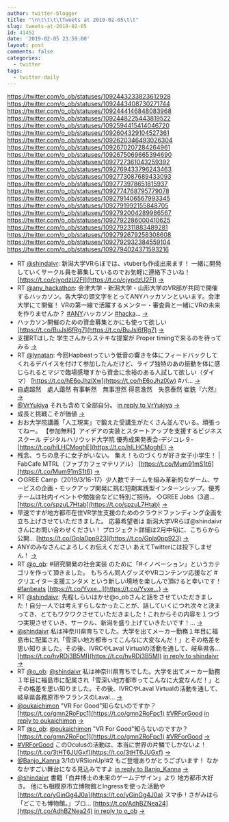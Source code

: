 ```yaml
---
author: twitter-blogger
title: "\n\t\t\t\tTweets at 2019-02-05\t\t"
slug: tweets-at-2019-02-05
id: 41452
date: '2019-02-05 23:59:00'
layout: post
comments: false
categories:
  - twitter
tags:
  - twitter-daily
---
```


https://twitter.com/o_ob/statuses/1092443233823612928 https://twitter.com/o_ob/statuses/1092443408730271744 https://twitter.com/o_ob/statuses/1092444146848083968 https://twitter.com/o_ob/statuses/1092448225443819522 https://twitter.com/o_ob/statuses/1092594415414046720 https://twitter.com/o_ob/statuses/1092604329104527361 https://twitter.com/o_ob/statuses/1092620346493026304 https://twitter.com/o_ob/statuses/1092670207284264961 https://twitter.com/o_ob/statuses/1092675069665394690 https://twitter.com/o_ob/statuses/1092727361043259392 https://twitter.com/o_ob/statuses/1092769433796243463 https://twitter.com/o_ob/statuses/1092773087689433093 https://twitter.com/o_ob/statuses/1092773978651815937 https://twitter.com/o_ob/statuses/1092774768795779078 https://twitter.com/o_ob/statuses/1092791406567993345 https://twitter.com/o_ob/statuses/1092791992155848705 https://twitter.com/o_ob/statuses/1092792004289986567 https://twitter.com/o_ob/statuses/1092792286000410625 https://twitter.com/o_ob/statuses/1092792311883489281 https://twitter.com/o_ob/statuses/1092792679258308608 https://twitter.com/o_ob/statuses/1092792932384559104 https://twitter.com/o_ob/statuses/1092794024371593216  

*   RT [@shindaivr](https://twitter.com/shindaivr): 新潟大学VRらぼでは、vtuberも作成出来ます！ 一緒に開発していくサークル員を募集しているのでお気軽に連絡下さいね！ [https://t.co/cjypdzU2FI](https://t.co/cjypdzU2FI) [->](https://twitter.com/o_ob/statuses/1092443233823612928)
*   RT [@any_hackathon](https://twitter.com/any_hackathon): 会津大学・新潟大学・山形大学のVR部が共同で開催するハッカソン。各大学の頭文字をとってANYハッカソンといいます。会津大学にて開催！ VRの第一線で活躍するメンター・審査員と一緒にVRの未来を作りませんか？ [#ANY](https://twitter.com/search?q=%23ANY&src=hash)ハッカソン [#hacka](https://twitter.com/search?q=%23hacka&src=hash)… [->](https://twitter.com/o_ob/statuses/1092443408730271744)
*   ハッカソン開催のための資金募集とかにも使って欲しい [https://t.co/BuJsl6fRg7](https://t.co/BuJsl6fRg7) [->](https://twitter.com/o_ob/statuses/1092444146848083968)
*   支援RTはした 学生さんからステキな提案が Proper timingで来るのを待ってみる [->](https://twitter.com/o_ob/statuses/1092448225443819522)
*   RT [@lynatan](https://twitter.com/lynatan): 今回Hapbeatっていう低音の響きを体にフィードバックしてくれるデバイスを付けて参加したんだけど、ライブ独特のあの振動を体に感じられるとマジで臨場感増すから資金に余裕のある人試して欲しい（ダイマ） [https://t.co/hE6oJhzlXw](https://t.co/hE6oJhzlXw) #バ… [->](https://twitter.com/o_ob/statuses/1092594415414046720)
*   自處超然　處人藹然 有事斬然　無事澄然 得意澹然　失意泰然 崔銑『六然』 [->](https://twitter.com/o_ob/statuses/1092604329104527361)
*   [@VrYukiya](https://twitter.com/VrYukiya) それも含めて全部自分。 [in reply to VrYukiya](https://twitter.com/VrYukiya/statuses/1092593875842023424) [->](https://twitter.com/o_ob/statuses/1092620346493026304)
*   成長と挑戦こそが価値 [->](https://twitter.com/o_ob/statuses/1092670207284264961)
*   おお大学院講義「人工現実」で鍛えた受講生がたくさん並んでいる。頑張ってねー。 【参加無料】アイデアの実装とスタートアップを支援するビジネススクール デジタルハリウッド大学院 優秀成果発表会-デジコレ９- [https://t.co/hlLHCMoghE](https://t.co/hlLHCMoghE) [->](https://twitter.com/o_ob/statuses/1092675069665394690)
*   残念、うちの息子に女子がいない。 集え！ものづくりが好き女子小学生！ | FabCafe MTRL（ファブカフェマテリアル） [https://t.co/Mum91mS1t6](https://t.co/Mum91mS1t6) [->](https://twitter.com/o_ob/statuses/1092727361043259392)
*   ◇GREE Camp（2019/3/16-17）少人数でチームを組み革新的なゲーム、サービスの企画・モックアップ開発に挑む短期実践型インターンシップ。優秀チームは社内イベントや勉強会などに特別ご招待。 ◇GREE Jobs（3週… [https://t.co/spzuL7Htab](https://t.co/spzuL7Htab) [->](https://twitter.com/o_ob/statuses/1092769433796243463)
*   早速ですが地方都市在住VR学生支援のためのクラウドファンディング企画を立ち上げさせていただきました。 応募希望者は 新潟大学VRらぼ@shindaivr さんにお問い合わせください！ プロジェクト詳細は2月中旬に、こちらから公開… [https://t.co/Gpla0pp923](https://t.co/Gpla0pp923) [->](https://twitter.com/o_ob/statuses/1092773087689433093)
*   ANYのみなさんによろしくお伝えください あえてTwitterには投下しません！ [->](https://twitter.com/o_ob/statuses/1092773978651815937)
*   RT [@o_ob](https://twitter.com/o_ob): #研究開発の社会実装 のために「#イノベーション」というカテゴリを作って頂きました。 もちろん同人グッズやVRコンテンツ応援など #クリエイター支援エンタメ という新しい境地を楽しんで頂けると幸いです！ [#fanbeats](https://twitter.com/search?q=%23fanbeats&src=hash) [https://t.co/Yvxe…](https://t.co/Yvxe…) [->](https://twitter.com/o_ob/statuses/1092774768795779078)
*   RT [@shindaivr](https://twitter.com/shindaivr): 先程しらいはかせ@o_obさんと話をさせていただきました！自分一人では考えすらしなかったことが、話していくにつれ次々と決まってき、とてもワクワクさせていただきました！これからその内容を１つづつ実現させていき、サークル、新潟を盛り上げていきたいです！… [->](https://twitter.com/o_ob/statuses/1092791406567993345)
*   [@shindaivr](https://twitter.com/shindaivr) 私は神奈川県育ちでした。大学を出てメーカー勤務１年目に福島市に配属され「雪深い地方都市ってこんなに大変なんだ！」とその格差を思い知りました。その後、IVRCやLaval Virtualの活動を通して、岐阜県各… [https://t.co/hvRDi3B5MI](https://t.co/hvRDi3B5MI) [in reply to shindaivr](https://twitter.com/shindaivr/statuses/1092760506211852288) [->](https://twitter.com/o_ob/statuses/1092791992155848705)
*   RT [@o_ob](https://twitter.com/o_ob): [@shindaivr](https://twitter.com/shindaivr) 私は神奈川県育ちでした。大学を出てメーカー勤務１年目に福島市に配属され「雪深い地方都市ってこんなに大変なんだ！」とその格差を思い知りました。その後、IVRCやLaval Virtualの活動を通して、岐阜県各務原市やフランスのLaval… [->](https://twitter.com/o_ob/statuses/1092792004289986567)
*   [@oukaichimon](https://twitter.com/oukaichimon) "VR For Good"知らないのですか？ [https://t.co/gmn2RoFpc1](https://t.co/gmn2RoFpc1) [#VRForGood](https://twitter.com/search?q=%23VRForGood&src=hash) [in reply to oukaichimon](https://twitter.com/oukaichimon/statuses/1092783964014571520) [->](https://twitter.com/o_ob/statuses/1092792286000410625)
*   RT [@o_ob](https://twitter.com/o_ob): [@oukaichimon](https://twitter.com/oukaichimon) "VR For Good"知らないのですか？ [https://t.co/gmn2RoFpc1](https://t.co/gmn2RoFpc1) [#VRForGood](https://twitter.com/search?q=%23VRForGood&src=hash) [->](https://twitter.com/o_ob/statuses/1092792311883489281)
*   [#VRForGood](https://twitter.com/search?q=%23VRForGood&src=hash) このOculusの活動は、本当に世界の片鱗でしかないよ！ [https://t.co/3tHT6JUGxf](https://t.co/3tHT6JUGxf) [->](https://twitter.com/o_ob/statuses/1092792679258308608)
*   [@Banjo_Kanna](https://twitter.com/Banjo_Kanna) 3/1のVRSionUp!#2 もご登壇ありがとうございます！ なかなかすごい舞台になる見込みですよ [in reply to Banjo_Kanna](https://twitter.com/Banjo_Kanna/statuses/1090085584616402944) [->](https://twitter.com/o_ob/statuses/1092792932384559104)
*   [@shindaivr](https://twitter.com/shindaivr) 書籍「白井博士の未来のゲームデザイン」より 地方都市大好き。 他にも相模原市立博物館とIngressを使った活動や [https://t.co/yGinGg4J0a](https://t.co/yGinGg4J0a) スマ歩！さがみはら「どこでも博物館。」プロ… [https://t.co/AdhBZNea24](https://t.co/AdhBZNea24) [in reply to o_ob](https://twitter.com/o_ob/statuses/1092791992155848705) [->](https://twitter.com/o_ob/statuses/1092794024371593216)